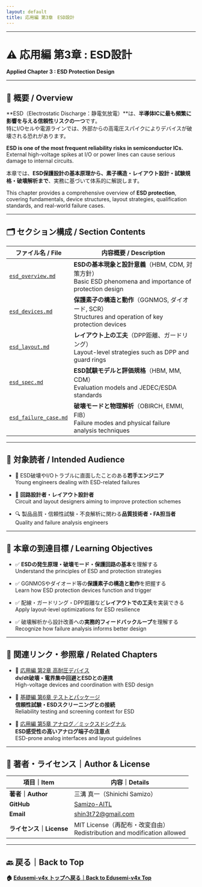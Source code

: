 ```yaml
---
layout: default
title: 応用編 第3章　ESD設計
---
```


---

# ⚠️ 応用編 第3章 : ESD設計 
**Applied Chapter 3 : ESD Protection Design**

---

## 📘 概要 / Overview

**ESD（Electrostatic Discharge：静電気放電）**は、**半導体ICに最も頻繁に影響を与える信頼性リスクの一つ**です。  
特にI/Oセルや電源ラインでは、外部からの高電圧スパイクによりデバイスが破壊される恐れがあります。

**ESD is one of the most frequent reliability risks in semiconductor ICs.**  
External high-voltage spikes at I/O or power lines can cause serious damage to internal circuits.

本章では、**ESD保護設計の基本原理から、素子構造・レイアウト設計・試験規格・破壊解析まで**、実務に基づいて体系的に解説します。

This chapter provides a comprehensive overview of **ESD protection**, covering fundamentals, device structures, layout strategies, qualification standards, and real-world failure cases.

---

## 🗂️ セクション構成 / Section Contents

| ファイル名 / File | 内容概要 / Description |
|------------------|-------------------------|
| [`esd_overview.md`](./esd_overview.md) | **ESDの基本現象と設計意義**（HBM, CDM, 対策方針）<br>Basic ESD phenomena and importance of protection design |
| [`esd_devices.md`](./esd_devices.md) | **保護素子の構造と動作**（GGNMOS, ダイオード, SCR）<br>Structures and operation of key protection devices |
| [`esd_layout.md`](./esd_layout.md) | **レイアウト上の工夫**（DPP距離、ガードリング）<br>Layout-level strategies such as DPP and guard rings |
| [`esd_spec.md`](./esd_spec.md) | **ESD試験モデルと評価規格**（HBM, MM, CDM）<br>Evaluation models and JEDEC/ESDA standards |
| [`esd_failure_case.md`](./esd_failure_case.md) | **破壊モードと物理解析**（OBIRCH, EMMI, FIB）<br>Failure modes and physical failure analysis techniques |

---

## 🎯 対象読者 / Intended Audience

- 🔧 ESD破壊やI/Oトラブルに直面したことのある**若手エンジニア**  
  Young engineers dealing with ESD-related failures

- 🧠 **回路設計者・レイアウト設計者**  
  Circuit and layout designers aiming to improve protection schemes

- 🔍 製品品質・信頼性試験・不良解析に関わる**品質技術者・FA担当者**  
  Quality and failure analysis engineers

---

## 🧩 本章の到達目標 / Learning Objectives

- ✅ **ESDの発生原理・破壊モード・保護回路の基本**を理解する  
  Understand the principles of ESD and protection strategies

- ✅ GGNMOSやダイオード等の**保護素子の構造と動作**を把握する  
  Learn how ESD protection devices function and trigger

- ✅ 配線・ガードリング・DPP距離など**レイアウトでの工夫**を実装できる  
  Apply layout-level optimizations for ESD resilience

- ✅ 破壊解析から設計改善への**実務的フィードバックループ**を理解する  
  Recognize how failure analysis informs better design

---

## 🔗 関連リンク・参照章 / Related Chapters

- 📘 [応用編 第2章 高耐圧デバイス](../d_chapter2_high_voltage_devices/README.md)  
  **dv/dt破壊・電界集中回避とESDとの連携**  
  High-voltage devices and coordination with ESD design

- 🧪 [基礎編 第6章 テストとパッケージ](../chapter6_test_and_package/README.md)  
  **信頼性試験・ESDスクリーニングとの接続**  
  Reliability testing and screening context for ESD

- 🔧 [応用編 第5章 アナログ／ミックスドシグナル](../d_chapter5_analog_mixed_signal/README.md)  
  **ESD感受性の高いアナログ端子の注意点**  
  ESD-prone analog interfaces and layout guidelines

---

## 👤 著者・ライセンス｜Author & License

| 項目｜Item | 内容｜Details |
|------------|----------------------------|
| **著者｜Author** | 三溝 真一（Shinichi Samizo） |
| **GitHub** | [Samizo-AITL](https://github.com/Samizo-AITL) |
| **Email** | [shin3t72@gmail.com](mailto:shin3t72@gmail.com) |
| **ライセンス｜License** | MIT License（再配布・改変自由）<br>Redistribution and modification allowed |

---

## 🔙 戻る｜Back to Top
**🏠 [Edusemi-v4x トップへ戻る｜Back to Edusemi-v4x Top](../README.md)**

